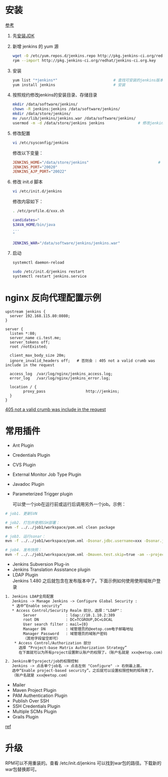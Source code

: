 # 安装
[参考](https://wiki.jenkins-ci.org/display/JENKINS/Installing+Jenkins+on+Red+Hat+distributions)

1. 先[安装JDK](java-jdk-install)

1. 新增 jenkins 的 yum 源

    ```sh
    wget -O /etc/yum.repos.d/jenkins.repo http://pkg.jenkins-ci.org/redhat/jenkins.repo
    rpm --import http://pkg.jenkins-ci.org/redhat/jenkins-ci.org.key
    ```
1. 安装

    ```sh
    yum list "*jenkins*"                         # 查找可安装的jenkins版本
    yum install jenkins                          # 安装
    ```
1. 按照规约修改jenkins的安装目录、存储目录
    ```sh
    mkdir /data/software/jenkins/
    chown -R jenkins:jenkins /data/software/jenkins/
    mkdir /data/store/jenkins/
    mv /usr/lib/jenkins/jenkins.war /data/software/jenkins/
    usermod -m -d /data/store/jenkins jenkins               # 修改jenkins用户的主目录为 /data/store/jenkins
    ```

1. 修改配置

    ```sh
    vi /etc/sysconfig/jenkins
    ```
    修改以下变量：

    ```conf
    JENKINS_HOME="/data/store/jenkins"                               # 即jenkins用户的主目录
    JENKINS_PORT="20020"
    JENKINS_AJP_PORT="20022"
    ```

1. 修改 init.d 脚本

    ```sh
    vi /etc/init.d/jenkins
    ```
    修改内容如下：

    ```sh
    . /etc/profile.d/xxx.sh

    candidates="
    $JAVA_HOME/bin/java
    ...
    "

    JENKINS_WAR="/data/software/jenkins/jenkins.war"
    ```

1. 启动

    ```sh
    systemctl daemon-reload

    sudo /etc/init.d/jenkins restart
    systemctl restart jenkins.service
    ```

# nginx 反向代理配置示例

```text
upstream jenkins {
  server 192.168.115.80:8080;
}

server {
  listen *:80;
  server_name ci.test.me;
  server_tokens off;
  root /notExisted;
  
  client_max_body_size 20m;
  ignore_invalid_headers off;   # 否则会 : 405 not a valid crumb was include in the request    

  access_log  /var/log/nginx/jenkins_access.log;
  error_log   /var/log/nginx/jenkins_error.log;

  location / { 
        proxy_pass                  http://jenkins;
  }
}

```
[405 not a valid crumb was include in the request](https://issues.jenkins-ci.org/browse/JENKINS-12875)

# 常用插件
* Ant Plugin
* Credentials Plugin
* CVS Plugin
* External Monitor Job Type Plugin
* Javadoc Plugin
* Parameterized Trigger plugin

   可以使一个job在运行前或运行后调用另外一个job。示例：

```sh
# job1. 更新SVN  

# job2. 打包并使用SSH部署：
mvn -f ../../job1/workspace/pom.xml clean package

# job3. 运行sonar：
mvn -f ../../job1/workspace/pom.xml -Dsonar.jdbc.username=xxx -Dsonar.jdbc.password=xxx clean compile sonar:sonar

# job4. 发布快照：
mvn -f ../../job1/workspace/pom.xml -Dmaven.test.skip=true -am --projects subModule1/subModule11,submodel2 clean deploy
```

* Jenkins Subversion Plug-in
* Jenkins Translation Assistance plugin
* LDAP Plugin  
  Jenkins 1.480  之后就包含在发布版本中了。下面示例如何使用使用域账户登录

```txt
1. Jenkins LDAP全局配置
   Jenkins -> Manage Jenkins -> Configure Global Security :
   * 选中“Enable security”
   * Access Control/Security Realm 部分，选择："LDAP"：
        Server             : ldap://10.1.10.2:389
        root DN            : DC=TCGROUP,DC=LOCAL
        User search filter : mail={0}
        Manager DN         : 域管理员的@eetop.com电子邮箱地址
        Manager Password   : 域管理员的域账户密码
        （其他字段留空即可）
    * Access Control/Authorization 部分
      选择 “Project-base Matrix Authorization Strategy”
      在下面就可以为所有project设置默认账户的权限了。（账户名就是 xxx@eetop.com)

2. Jenkins单个project/job的权限控制
   Jenkins -> 点击单个job名 -> 点击左侧 "Configure" -> 右侧最上面，
   选中“Enable project-based security”。之后就可以设置权限控制的矩阵表了。
   （账户名就是 xxx@eetop.com）
```

* Mailer
* Maven Project Plugin
* PAM Authentication Plugin
* Publish Over SSH
* SSH Credentials Plugin
* Multiple SCMs Plugin
* Grails Plugin


[ref](https://gist.github.com/wataru420/1757063)



# 升级
RPM可以不用重装的。查看 /etc/init.d/jenkins 可以找到war包的路径。下载新的war包替换即可。